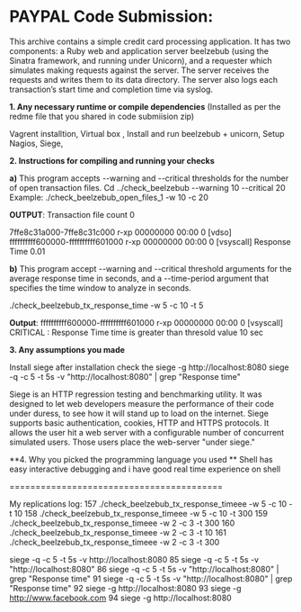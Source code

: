 # PAYPAL Code Submission:

This archive contains a simple credit card processing application. It has two components: a Ruby web and application server beelzebub (using the Sinatra framework, and running under Unicorn), and a requester which simulates making requests against the server. The server receives the requests and writes them to its data directory. The server also logs each transaction’s start time and completion time via syslog.


**1.	Any necessary runtime or compile dependencies** (Installed as per the redme file that you shared in code submiision zip)


Vagrent installtion, 
Virtual box , 
Install and run beelzebub + unicorn, 
Setup Nagios, 
Siege, 


**2.	Instructions for compiling and running your checks**

**a)** This program accepts --warning and --critical thresholds for the number of open transaction files.
 Cd ../check_beelzebub --warning 10 --critical 20
 Example: ./check_beelzebub_open_files_1 -w 10 -c 20
 
 **OUTPUT**: Transaction file count 0
 
 
 7ffe8c31a000-7ffe8c31c000 r-xp 00000000 00:00 0                          [vdso]
ffffffffff600000-ffffffffff601000 r-xp 00000000 00:00 0                  [vsyscall]
Response Time 0.01


**b)** This program accept --warning and --critical threshold arguments for the average response time in seconds, and a --time-period argument that specifies the time window to analyze in seconds.

./check_beelzebub_tx_response_time -w 5 -c 10 -t 5

**Output**: ffffffffff600000-ffffffffff601000 r-xp 00000000 00:00 0                  [vsyscall]
CRITICAL : Response Time time is greater than thresold value 10 sec


**3.	Any assumptions you made**

Install siege
after installation check the siege -g http://localhost:8080
siege -q -c 5 -t 5s -v "http://localhost:8080" | grep "Response time"

Siege is an HTTP regression testing and benchmarking utility. It was designed to let web developers measure the performance of their code under duress, to see how it will stand up to load on the internet. Siege supports basic authentication, cookies, HTTP and HTTPS protocols. It allows the user hit a web server with a configurable number of concurrent simulated users. Those users place the web-server "under siege."

**4.	Why you picked the programming language you used
**
Shell has easy interactive debugging and i have good real time experience on shell







=========================================






My replications log:
  157  ./check_beelzebub_tx_response_timeee -w 5 -c 10 -t 10
  158  ./check_beelzebub_tx_response_timeee -w 5 -c 10 -t 300
  159  ./check_beelzebub_tx_response_timeee -w 2 -c 3 -t 300
  160  ./check_beelzebub_tx_response_timeee -w 2 -c 3 -t 10
  161  ./check_beelzebub_tx_response_timeee -w 2 -c 3 -t 300


siege -q -c 5 -t 5s -v http://localhost:8080
   85  siege -q -c 5 -t 5s -v "http://localhost:8080"
   86  siege -q -c 5 -t 5s -v "http://localhost:8080" | grep "Response time"
   91  siege -q -c 5 -t 5s -v "http://localhost:8080" | grep "Response time"
   92  siege -g http://localhost:8080
   93  siege -g http://www.facebook.com
   94  siege -g http://localhost:8080


  
